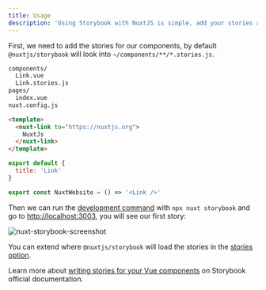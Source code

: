 ```yaml
---
title: Usage
description: 'Using Storybook with NuxtJS is simple, add your stories and run nuxt storybook command.'
---
```


First, we need to add the stories for our components, by default `@nuxtjs/storybook` will look into `~/components/**/*.stories.js`.

```bash
components/
  Link.vue
  Link.stories.js
pages/
  index.vue
nuxt.config.js
```

<code-group>

  ```html [Link.vue]
  <template>
    <nuxt-link to="https://nuxtjs.org">
      NuxtJs
    </nuxt-link>
  </template>
  ```


  ```js [Link.stories.js]
  export default {
    title: 'Link'
  }

  export const NuxtWebsite = () => '<Link />'
  ```

</code-group>

Then we can run the [development command](/commands#development) with `npx nuxt storybook` and go to [http://localhost:3003](http://localhost:3003), you will see our first story:

![nuxt-storybook-screenshot](/screenshot.png)

<alert type="info">

You can extend where `@nuxtjs/storybook` will load the stories in the [stories option](/options#stories).

</alert>

Learn more about [writing stories for your Vue components](https://storybook.js.org/docs/guides/guide-vue/#step-4-write-your-stories) on Storybook official documentation.
